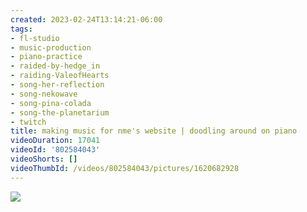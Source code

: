```yaml
---
created: 2023-02-24T13:14:21-06:00
tags:
- fl-studio
- music-production
- piano-practice
- raided-by-hedge_in
- raiding-ValeofHearts
- song-her-reflection
- song-nekowave
- song-pina-colada
- song-the-planetarium
- twitch
title: making music for nme's website | doodling around on piano
videoDuration: 17041
videoId: '802584043'
videoShorts: []
videoThumbId: /videos/802584043/pictures/1620682928
---
```


![](20230224191421.jpg)
